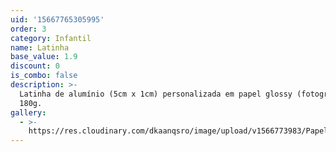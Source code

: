 ```yaml
---
uid: '15667765305995'
order: 3
category: Infantil
name: Latinha
base_value: 1.9
discount: 0
is_combo: false
description: >-
  Latinha de alumínio (5cm x 1cm) personalizada em papel glossy (fotográfico)
  180g.
gallery:
  - >-
    https://res.cloudinary.com/dkaanqsro/image/upload/v1566773983/Papelaria%20infantil/Latinha_gd1cr5.jpg
---
```



